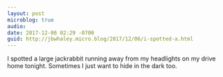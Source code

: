 ```yaml
---
layout: post
microblog: true
audio: 
date: 2017-12-06 02:29 -0700
guid: http://jbwhaley.micro.blog/2017/12/06/i-spotted-a.html
---
```

I spotted a large jackrabbit running away from my headlights on my drive home tonight. Sometimes I just want to hide in the dark too.
